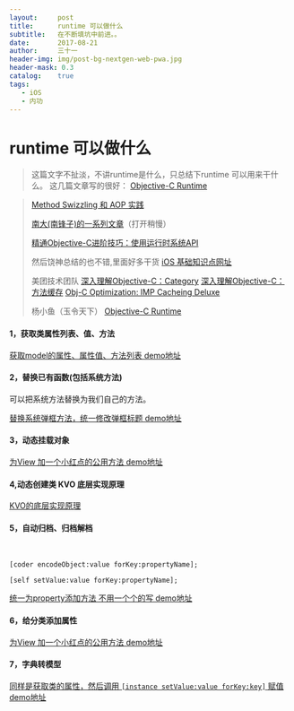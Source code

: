 ```yaml
---
layout:     post
title:      runtime 可以做什么
subtitle:   在不断填坑中前进。。
date:       2017-08-21
author:     三十一
header-img: img/post-bg-nextgen-web-pwa.jpg
header-mask: 0.3
catalog:    true
tags:
   - iOS
   - 内功
---
```


# runtime 可以做什么
> 这篇文字不扯淡，不讲runtime是什么，只总结下runtime 可以用来干什么。
> 这几篇文章写的很好：
> [Objective-C Runtime](http://tech.glowing.com/cn/objective-c-runtime/)
    
>[Method Swizzling 和 AOP 实践](http://tech.glowing.com/cn/method-swizzling-aop/)
>
>[南大(南锋子)的一系列文章](http://southpeak.github.io/categories/objectivec/)（打开稍慢）
>
>[精通Objective-C进阶技巧：使用运行时系统API](http://blog.csdn.net/sps900608/article/details/51863147)
>
>然后饶神总结的也不错,里面好多干货
>[iOS 基础知识点网址](http://www.jianshu.com/p/64a7c9f7f6b2)
>
>美团技术团队
>[深入理解Objective-C：Category](http://tech.meituan.com/DiveIntoCategory.html)
>[深入理解Objective-C：方法缓存](http://tech.meituan.com/DiveIntoMethodCache.html)
>[Obj-C Optimization: IMP Cacheing Deluxe](http://www.mulle-kybernetik.com/artikel/Optimization/opti-3-imp-deluxe.html)
>
>杨小鱼（玉令天下）
>[Objective-C Runtime](http://yulingtianxia.com/blog/2014/11/05/objective-c-runtime/)



#### 1，获取类属性列表、值、方法


[获取model的属性、属性值、方法列表 demo地址](https://github.com/yunisSong/RunTimeDemo/blob/master/RunTimeDemo/NSObject%2BProperty.m)
#### 2，替换已有函数(包括系统方法)
可以把系统方法替换为我们自己的方法。

[替换系统弹框方法，统一修改弹框标题  demo地址](https://github.com/yunisSong/RunTimeDemo/blob/master/RunTimeDemo/UIAlertController%2BexchangeMethod.m)

#### 3，动态挂载对象

[为View 加一个小红点的公用方法  demo地址](https://github.com/yunisSong/RunTimeDemo/blob/master/RunTimeDemo/UIView%2BredDot.m)
#### 4,动态创建类 KVO 底层实现原理
[KVO的底层实现原理](http://www.jianshu.com/p/6305af232100)
#### 5，自动归档、归档解档

            
```
[coder encodeObject:value forKey:propertyName];

[self setValue:value forKey:propertyName];
```
[统一为property添加方法 不用一个个的写 demo地址](https://github.com/yunisSong/RunTimeDemo/blob/master/RunTimeDemo/NSObject%2Bencode.m)
#### 6，给分类添加属性

[为View 加一个小红点的公用方法  demo地址](https://github.com/yunisSong/RunTimeDemo/blob/master/RunTimeDemo/UIView%2BredDot.m)
#### 7，字典转模型

[同样是获取类的属性，然后调用 `[instance setValue:value forKey:key]` 赋值  demo地址](https://github.com/yunisSong/RunTimeDemo/blob/master/RunTimeDemo/NSObject%2BdicToModel.m)

